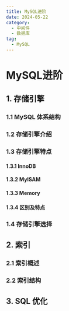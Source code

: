 ```yaml
---
title: MySQL进阶
date: 2024-05-22
category:
  - 中间件
  - 数据库
tag:
  - MySQL
---
```


# MySQL进阶

## 1. 存储引擎

### 1.1 MySQL 体系结构

### 1.2 存储引擎介绍

### 1.3 存储引擎特点

#### 1.3.1 InnoDB

#### 1.3.2 MyISAM

#### 1.3.3 Memory

#### 1.3.4 区别及特点

### 1.4 存储引擎选择

## 2. 索引

### 2.1 索引概述

### 2.2 索引结构

## 3. SQL 优化